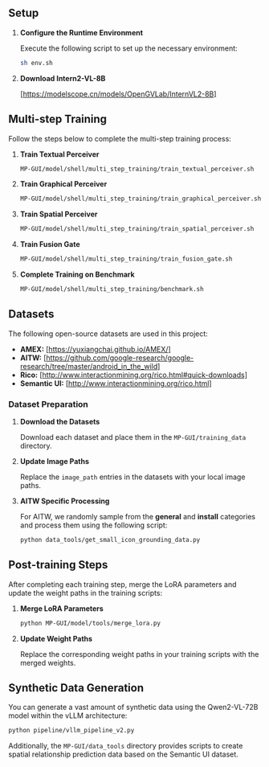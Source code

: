 
## Setup

1. **Configure the Runtime Environment**

   Execute the following script to set up the necessary environment:

   ```bash
   sh env.sh
   ```

2. **Download Intern2-VL-8B**

   [https://modelscope.cn/models/OpenGVLab/InternVL2-8B]

## Multi-step Training

Follow the steps below to complete the multi-step training process:

1. **Train Textual Perceiver**

   ```bash
   MP-GUI/model/shell/multi_step_training/train_textual_perceiver.sh
   ```

2. **Train Graphical Perceiver**

   ```bash
   MP-GUI/model/shell/multi_step_training/train_graphical_perceiver.sh
   ```

3. **Train Spatial Perceiver**

   ```bash
   MP-GUI/model/shell/multi_step_training/train_spatial_perceiver.sh
   ```

4. **Train Fusion Gate**

   ```bash
   MP-GUI/model/shell/multi_step_training/train_fusion_gate.sh
   ```

5. **Complete Training on Benchmark**

   ```bash
   MP-GUI/model/shell/multi_step_training/benchmark.sh
   ```

## Datasets

The following open-source datasets are used in this project:

- **AMEX:** [https://yuxiangchai.github.io/AMEX/]
- **AITW:** [https://github.com/google-research/google-research/tree/master/android_in_the_wild]
- **Rico:** [http://www.interactionmining.org/rico.html#quick-downloads]
- **Semantic UI:** [http://www.interactionmining.org/rico.html]

### Dataset Preparation

1. **Download the Datasets**

   Download each dataset and place them in the `MP-GUI/training_data` directory.

2. **Update Image Paths**

   Replace the `image_path` entries in the datasets with your local image paths.

3. **AITW Specific Processing**

   For AITW, we randomly sample from the **general** and **install** categories and process them using the following script:

   ```bash
   python data_tools/get_small_icon_grounding_data.py
   ```

## Post-training Steps

After completing each training step, merge the LoRA parameters and update the weight paths in the training scripts:

1. **Merge LoRA Parameters**

   ```bash
   python MP-GUI/model/tools/merge_lora.py
   ```

2. **Update Weight Paths**

   Replace the corresponding weight paths in your training scripts with the merged weights.

## Synthetic Data Generation

You can generate a vast amount of synthetic data using the Qwen2-VL-72B model within the vLLM architecture:

```bash
python pipeline/vllm_pipeline_v2.py
```

Additionally, the `MP-GUI/data_tools` directory provides scripts to create spatial relationship prediction data based on the Semantic UI dataset.

